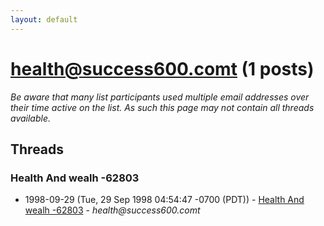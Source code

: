 ```yaml
---
layout: default
---
```


# health@success600.comt (1 posts)

_Be aware that many list participants used multiple email addresses over their time active on the list. As such this page may not contain all threads available._

## Threads

### Health And wealh  -62803
+ 1998-09-29 (Tue, 29 Sep 1998 04:54:47 -0700 (PDT)) - [Health And wealh  -62803](/archive/1998/09/5ed1159f233419831b73dd12518f51f87946736e652747c1b2091eacd46c185b) - _health@success600.comt_

